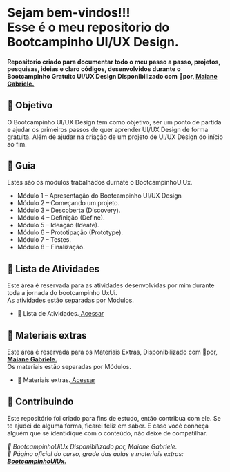 
<h1> 
  Sejam bem-vindos!!! <br>
  Esse é o meu repositorio do Bootcampinho UI/UX Design.
</h1>

<h4> 
  Repositorio criado para documentar todo o meu passo a passo, projetos, pesquisas, ideias e claro códigos, desenvolvidos durante o Bootcampinho Gratuito UI/UX Design Disponibilizado com 💛por, <a href="//maiane.com.br/sobre-mim/"> 
  <strong>Maiane Gabriele.</strong></a>
</h4>

<h2> 🎯 Objetivo </h2>
  O Bootcampinho UI/UX Design tem como objetivo, ser um ponto de partida e ajudar os primeiros passos de quer aprender UI/UX Design de forma gratuita. Além de ajudar na criação de um projeto de UI/UX Design do início ao fim.

<h2 dir="auto"> 🚦 Guia </h2>
Estes são os modulos trabalhados durnate o BootcampinhoUiUx.<br>
<ul dir="auto">
  <li>Módulo 1 – Apresentação do Bootcampinho UI/UX Design</li>
  <li>Módulo 2 – Começando um projeto.</li>
  <li>Módulo 3 – Descoberta (Discovery).</li>
  <li>Módulo 4 – Definição (Define).</li>
  <li>Módulo 5 – Ideação (Ideate).</li>
  <li>Módulo 6 – Prototipação (Prototype).</li>
  <li>Módulo 7 – Testes.</li>
  <li>Módulo 8 – Finalização.</li>
</ul>

<h2 dir="auto"> 📝 Lista de Atividades </h2>
Este área é reservada para as atividades desenvolvidas por mim durante toda a jornada do bootcampinho UxUi.<br>
As atividades estão separadas por Módulos.
<ul dir="auto">
  <li>📝 Lista de Atividades.<a href="https://github.com/Diegojfsr/BootcampinhoUIUX/blob/main/Organizacao/ListaAtividades.md"> Acessar </a></li>
</ul>

  
<h2 dir="auto"> 🔗 Materiais extras </h2>
Este área é reservada para os Materiais Extras, Disponibilizado com 💛por, <a href="//maiane.com.br/sobre-mim/"> <strong>  Maiane Gabriele. </strong></a><br>
Os materiais estão separadas por Módulos.
<ul dir="auto">
  <li> 🔗 Materiais extras.<a href="https://github.com/Diegojfsr/BootcampinhoUIUX/blob/main/Organizacao/MaterialExtra.md "> Acessar </a></li>
</ul>



<h2 dir="auto"> 🤝 Contribuindo </h2>
<p dir="auto">Este repositório foi criado para fins de estudo, então contribua com ele. Se te ajudei de alguma forma, ficarei feliz em
saber. E caso você conheça alguém que se identidique com o conteúdo, não deixe de compatilhar.</p>


<p dir="auto">
<em>
  🔶 BootcampinhoUiUx Disponibilizado por, Maiane Gabriele. </strong></a>
</em>
<br>
<em>
  🔶 Página oficial do curso, grade das aulas e materiais extras: 
  <a href="//lnkd.in/d2Eke74Y"> <strong>  BootcampinhoUiUx.  </strong></a>
</em>
</p>


